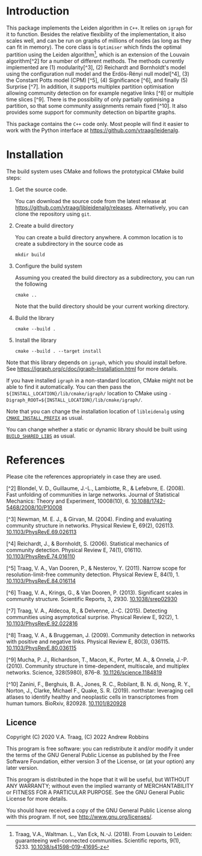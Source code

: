 # Introduction

This package implements the Leiden algorithm in `C++`.  It relies on
`igraph` for it to function. Besides the relative flexibility of the
implementation, it also scales well, and can be run on graphs of millions of
nodes (as long as they can fit in memory). The core class is
`Optimiser` which finds the optimal partition using the Leiden algorithm[^1], which is an extension of the Louvain algorithm[^2] for a number of
different methods. The methods currently implemented are (1) modularity[^3],
(2) Reichardt and Bornholdt's model using the configuration null model and the
Erdös-Rényi null model[^4], (3) the Constant Potts model (CPM) [^5], (4)
Significance [^6], and finally (5) Surprise [^7]. In addition, it supports
multiplex partition optimisation allowing community detection on for example
negative links [^8] or multiple time slices [^9]. There is the possibility of
only partially optimising a partition, so that some community assignments remain
fixed [^10]. It also provides some support for community detection on bipartite
graphs.

This package contains the `C++` code only. Most people will find it easier to work with the Python interface at https://github.com/vtraag/leidenalg.

# Installation

The build system uses CMake and follows the prototypical CMake build steps:

1. Get the source code.

   You can download the source code from the latest release at https://github.com/vtraag/libleidenalg/releases. Alternatively, you can clone the repository using `git`.

2. Create a build directory

   You can create a build directory anywhere. A common location is to create a subdirectory in the source code as

   ```
   mkdir build
   ```

3. Configure the build system

   Assuming you created the build directory as a subdirectory, you can run the following

   ```
   cmake ..
   ```

   Note that the build directory should be your current working directory.

4. Build the library

   ```
   cmake --build .
   ```

5. Install the library

   ```
   cmake --build . --target install
   ```

Note that this library depends on `igraph`, which you should install before. See https://igraph.org/c/doc/igraph-Installation.html for more details.

If you have installed `igraph` in a non-standard location, CMake might not be able to find it automatically. You can then pass the `${INSTALL_LOCATION}/lib/cmake/igraph/` location to CMake using `-Digraph_ROOT=${INSTALL_LOCATION}/lib/cmake/igraph/`.

Note that you can change the installation location of `libleidenalg` using [`CMAKE_INSTALL_PREFIX`](https://cmake.org/cmake/help/latest/variable/CMAKE_INSTALL_PREFIX.html) as usual.

You can change whether a static or dynamic library should be built using [`BUILD_SHARED_LIBS`](https://cmake.org/cmake/help/latest/variable/BUILD_SHARED_LIBS.html) as usual.

# References

Please cite the references appropriately in case they are used.

[^1]:  Traag, V.A., Waltman. L., Van Eck, N.-J. (2018). From Louvain to
       Leiden: guaranteeing well-connected communities. Scientific reports, 9(1), 5233.
       [10.1038/s41598-019-41695-z](http://dx.doi.org/10.1038/s41598-019-41695-z)

[^2]   Blondel, V. D., Guillaume, J.-L., Lambiotte, R., & Lefebvre, E. (2008).
       Fast unfolding of communities in large networks. Journal of Statistical
       Mechanics: Theory and Experiment, 10008(10), 6.
       [10.1088/1742-5468/2008/10/P10008](http://doi.org/10.1088/1742-5468/2008/10/P10008)

[^3]   Newman, M. E. J., & Girvan, M. (2004). Finding and evaluating community
       structure in networks. Physical Review E, 69(2), 026113.
       [10.1103/PhysRevE.69.026113](http://doi.org/10.1103/PhysRevE.69.026113)

[^4]   Reichardt, J., & Bornholdt, S. (2006). Statistical mechanics of
       community detection. Physical Review E, 74(1), 016110.
       [10.1103/PhysRevE.74.016110](http://doi.org/10.1103/PhysRevE.74.016110)

[^5]   Traag, V. A., Van Dooren, P., & Nesterov, Y. (2011). Narrow scope for
       resolution-limit-free community detection. Physical Review E, 84(1),
       1. [10.1103/PhysRevE.84.016114](http://doi.org/10.1103/PhysRevE.84.16114)

[^6]   Traag, V. A., Krings, G., & Van Dooren, P. (2013). Significant scales in
       community structure. Scientific Reports, 3, 2930. [10.1038/srep02930](http://doi.org/10.1038/srep02930)

[^7]   Traag, V. A., Aldecoa, R., & Delvenne, J.-C. (2015). Detecting
       communities using asymptotical surprise. Physical Review E, 92(2),
       1. [10.1103/PhysRevE.92.022816](http://doi.org/10.1103/PhysRevE.92.022816)

[^8]   Traag, V. A., & Bruggeman, J. (2009). Community detection in networks
       with positive and negative links. Physical Review E, 80(3), 036115.
       [10.1103/PhysRevE.80.036115](http://doi.org/10.1103/PhysRevE.80.036115)

[^9]   Mucha, P. J., Richardson, T., Macon, K., Porter, M. A., & Onnela, J.-P.
       (2010). Community structure in time-dependent, multiscale, and multiplex
       networks. Science, 328(5980), 876–8. [10.1126/science.1184819](http://doi.org/10.1126/science.1184819)

[^10]   Zanini, F., Berghuis, B. A., Jones, R. C., Robilant, B. N. di,
        Nong, R. Y., Norton, J., Clarke, Michael F., Quake, S. R. (2019).
        northstar: leveraging cell atlases to identify healthy and neoplastic
        cells in transcriptomes from human tumors. BioRxiv, 820928.
        [10.1101/820928](https://doi.org/10.1101/820928)

Licence
-------

Copyright (C) 2020 V.A. Traag, (C) 2022 Andrew Robbins

This program is free software: you can redistribute it and/or modify it under
the terms of the GNU General Public License as published by the Free Software
Foundation, either version 3 of the License, or (at your option) any later
version.

This program is distributed in the hope that it will be useful, but WITHOUT ANY
WARRANTY; without even the implied warranty of MERCHANTABILITY or FITNESS FOR A
PARTICULAR PURPOSE.  See the GNU General Public License for more details.

You should have received a copy of the GNU General Public License along with
this program. If not, see http://www.gnu.org/licenses/.

